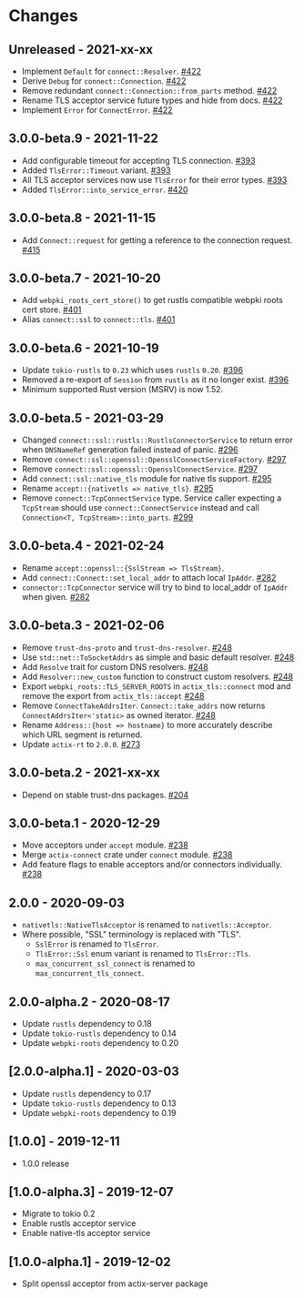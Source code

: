 # Changes

## Unreleased - 2021-xx-xx
* Implement `Default` for `connect::Resolver`. [#422]
* Derive `Debug` for `connect::Connection`. [#422]
* Remove redundant `connect::Connection::from_parts` method. [#422]
* Rename TLS acceptor service future types and hide from docs. [#422]
* Implement `Error` for `ConnectError`. [#422]

[#422]: https://github.com/actix/actix-net/pull/422


## 3.0.0-beta.9 - 2021-11-22
* Add configurable timeout for accepting TLS connection. [#393]
* Added `TlsError::Timeout` variant. [#393]
* All TLS acceptor services now use `TlsError` for their error types. [#393]
* Added `TlsError::into_service_error`. [#420]

[#393]: https://github.com/actix/actix-net/pull/393
[#420]: https://github.com/actix/actix-net/pull/420


## 3.0.0-beta.8 - 2021-11-15
* Add `Connect::request` for getting a reference to the connection request. [#415]

[#415]: https://github.com/actix/actix-net/pull/415


## 3.0.0-beta.7 - 2021-10-20
* Add `webpki_roots_cert_store()` to get rustls compatible webpki roots cert store. [#401]
* Alias `connect::ssl` to `connect::tls`. [#401]

[#401]: https://github.com/actix/actix-net/pull/401


## 3.0.0-beta.6 - 2021-10-19
* Update `tokio-rustls` to `0.23` which uses `rustls` `0.20`. [#396]
* Removed a re-export of `Session` from `rustls` as it no longer exist. [#396]
* Minimum supported Rust version (MSRV) is now 1.52.

[#396]: https://github.com/actix/actix-net/pull/396


## 3.0.0-beta.5 - 2021-03-29
* Changed `connect::ssl::rustls::RustlsConnectorService` to return error when `DNSNameRef`
  generation failed instead of panic. [#296]
* Remove `connect::ssl::openssl::OpensslConnectServiceFactory`. [#297]
* Remove `connect::ssl::openssl::OpensslConnectService`. [#297]
* Add `connect::ssl::native_tls` module for native tls support. [#295]
* Rename `accept::{nativetls => native_tls}`. [#295]
* Remove `connect::TcpConnectService` type. Service caller expecting a `TcpStream` should use
  `connect::ConnectService` instead and call `Connection<T, TcpStream>::into_parts`. [#299]

[#295]: https://github.com/actix/actix-net/pull/295
[#296]: https://github.com/actix/actix-net/pull/296
[#297]: https://github.com/actix/actix-net/pull/297
[#299]: https://github.com/actix/actix-net/pull/299


## 3.0.0-beta.4 - 2021-02-24
* Rename `accept::openssl::{SslStream => TlsStream}`.
* Add `connect::Connect::set_local_addr` to attach local `IpAddr`. [#282]
* `connector::TcpConnector` service will try to bind to local_addr of `IpAddr` when given. [#282]

[#282]: https://github.com/actix/actix-net/pull/282


## 3.0.0-beta.3 - 2021-02-06
* Remove `trust-dns-proto` and `trust-dns-resolver`. [#248]
* Use `std::net::ToSocketAddrs` as simple and basic default resolver. [#248]
* Add `Resolve` trait for custom DNS resolvers. [#248]
* Add `Resolver::new_custom` function to construct custom resolvers. [#248]
* Export `webpki_roots::TLS_SERVER_ROOTS` in `actix_tls::connect` mod and remove
  the export from `actix_tls::accept` [#248]
* Remove `ConnectTakeAddrsIter`. `Connect::take_addrs` now returns `ConnectAddrsIter<'static>`
  as owned iterator. [#248]
* Rename `Address::{host => hostname}` to more accurately describe which URL segment is returned.
* Update `actix-rt` to `2.0.0`. [#273]

[#248]: https://github.com/actix/actix-net/pull/248
[#273]: https://github.com/actix/actix-net/pull/273


## 3.0.0-beta.2 - 2021-xx-xx
* Depend on stable trust-dns packages. [#204]

[#204]: https://github.com/actix/actix-net/pull/204


## 3.0.0-beta.1 - 2020-12-29
* Move acceptors under `accept` module. [#238]
* Merge `actix-connect` crate under `connect` module. [#238]
* Add feature flags to enable acceptors and/or connectors individually. [#238]

[#238]: https://github.com/actix/actix-net/pull/238


## 2.0.0 - 2020-09-03
* `nativetls::NativeTlsAcceptor` is renamed to `nativetls::Acceptor`.
* Where possible, "SSL" terminology is replaced with "TLS".
    * `SslError` is renamed to `TlsError`.
    * `TlsError::Ssl` enum variant is renamed to `TlsError::Tls`.
    * `max_concurrent_ssl_connect` is renamed to `max_concurrent_tls_connect`.


## 2.0.0-alpha.2 - 2020-08-17
* Update `rustls` dependency to 0.18
* Update `tokio-rustls` dependency to 0.14
* Update `webpki-roots` dependency to 0.20


## [2.0.0-alpha.1] - 2020-03-03
* Update `rustls` dependency to 0.17
* Update `tokio-rustls` dependency to 0.13
* Update `webpki-roots` dependency to 0.19


## [1.0.0] - 2019-12-11
* 1.0.0 release


## [1.0.0-alpha.3] - 2019-12-07
* Migrate to tokio 0.2
* Enable rustls acceptor service
* Enable native-tls acceptor service


## [1.0.0-alpha.1] - 2019-12-02
* Split openssl acceptor from actix-server package
